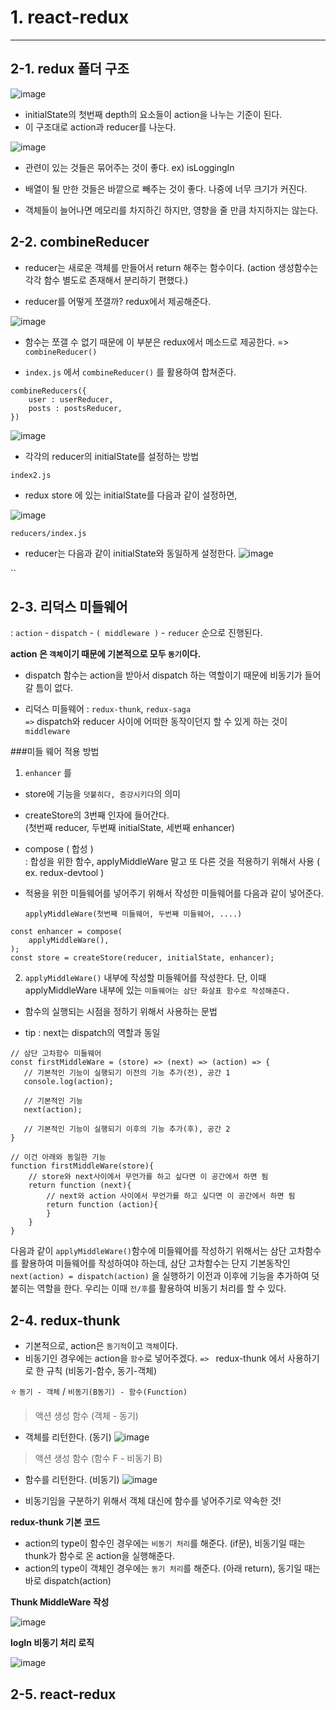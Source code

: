 # 1. react-redux

---

## 2-1. redux 폴더 구조

![image](https://user-images.githubusercontent.com/63600953/147469508-154d5ee6-7588-4f74-9b93-c85eed717e84.png)



* initialState의 첫번째 depth의 요소들이 action을 나누는 기준이 된다. 
* 이 구조대로 action과 reducer를 나눈다. 


![image](https://user-images.githubusercontent.com/63600953/147469973-95a41a0f-5269-4321-8e82-4f4aa558b50e.png)


* 관련이 있는 것들은 묶어주는 것이 좋다. ex) isLoggingIn
  
* 배열이 될 만한 것들은 바깥으로 빼주는 것이 좋다. 나중에 너무 크기가 커진다. 
* 객체들이 늘어나면 메모리를 차지하긴 하지만, 영향을 줄 만큼 차지하지는 않는다.

## 2-2. combineReducer

* reducer는 새로운 객체를 만들어서 return 해주는 함수이다. (action 생성함수는 각각 함수 별도로 존재해서 분리하기 편했다.)


* reducer를 어떻게 쪼갤까? redux에서 제공해준다. 

![image](https://user-images.githubusercontent.com/63600953/147471346-98a0550c-5f83-492a-83ce-7d98d3d3ee6a.png)

* 함수는 쪼갤 수 없기 때문에 이 부분은 redux에서 메소드로 제공한다. => `combineReducer()`


* `index.js` 에서 `combineReducer()` 를 활용하여 합쳐준다. 
```
combineReducers({
    user : userReducer, 
    posts : postsReducer,
})
```

![image](https://user-images.githubusercontent.com/63600953/147474757-046c8de0-0d5d-48f2-8b06-76aeb3d7674b.png)


* 각각의 reducer의 initialState를 설정하는 방법

`index2.js`
* redux store 에 있는 initialState를 다음과 같이 설정하면,

![image](https://user-images.githubusercontent.com/63600953/147542744-8870a74b-0524-48c5-ba79-75fbe4fda769.png)



`reducers/index.js`
* reducer는 다음과 같이 initialState와 동일하게 설정한다. 
![image](https://user-images.githubusercontent.com/63600953/147542911-6765d290-cd9b-4745-8e6f-38c01664c705.png)


``



## 2-3. 리덕스 미들웨어

: `action` - `dispatch` - `( middleware )` - `reducer` 순으로 진행된다.  

**action 은 `객체`이기 때문에 기본적으로 모두 `동기`이다.**


* dispatch 함수는 action을 받아서 dispatch 하는 역할이기 때문에 비동기가 들어갈 틈이 없다. 


* 리덕스 미들웨어 : `redux-thunk`, `redux-saga` <br>
`=>` dispatch와 reducer 사이에 어떠한 동작이던지 할 수 있게 하는 것이 `middleware`
  


###미들 웨어 적용 방법
1. `enhancer` 를 
* store에 기능을 `덧붙히다, 증강시키다`의 의미
* createStore의 3번째 인자에 들어간다. <br>
(첫번째 reducer, 두번째 initialState, 세번째 enhancer)
  

* compose ( 합성 ) <br>
  : 합성을 위한 함수, applyMiddleWare 말고 또 다른 것을 적용하기 위해서 사용 ( ex. redux-devtool )

  
* 적용을 위한 미들웨어를 넣어주기 위해서 작성한 미들웨어를 다음과 같이 넣어준다. <br>
  
  `applyMiddleWare(첫번째 미들웨어, 두번째 미들웨어, ....)` 
```
const enhancer = compose(
    applyMiddleWare(), 
); 
const store = createStore(reducer, initialState, enhancer); 
```

2. `applyMiddleWare()` 내부에 작성할 미들웨어를 작성한다.
단, 이때 applyMiddleWare 내부에 있는 `미들웨어는 삼단 화살표 함수로 작성해준다.`
* 함수의 실행되는 시점을 정하기 위해서 사용하는 문법

* tip : next는 dispatch의 역할과 동일

```
// 삼단 고차함수 미들웨어 
const firstMiddleWare = (store) => (next) => (action) => {
   // 기본적인 기능이 실행되기 이전의 기능 추가(전), 공간 1
   console.log(action); 
   
   // 기본적인 기능
   next(action);  
   
   // 기본적인 기능이 실행되기 이후의 기능 추가(후), 공간 2 
}

// 이건 아래와 동일한 기능
function firstMiddleWare(store){
    // store와 next사이에서 무언가를 하고 싶다면 이 공간에서 하면 됨
    return function (next){
        // next와 action 사이에서 무언가를 하고 싶다면 이 공간에서 하면 됨
        return function (action){
        }
    }
}

```

다음과 같이 `applyMiddleWare()`함수에 미들웨어를 작성하기 위해서는 삼단 고차함수를 활용하여 미들웨어를 작성하여야 하는데, 
삼단 고차함수는 단지 기본동작인 `next(action) = dispatch(action)` 을 실행하기 이전과 이후에 기능을 추가하여 덧붙히는 역할을 한다. 
우리는 이때 `전/후`를 활용하여 비동기 처리를 할 수 있다. 


## 2-4. redux-thunk 

* 기본적으로, action은 `동기적`이고 `객체`이다. 
* 비동기인 경우에는 action을 `함수`로 넣어주겠다. 
`=> ` redux-thunk 에서 사용하기로 한 규칙 (비동기-함수, 동기-객체) <br>
  
⭐ `동기 - 객체` / `비동기(B동기) - 함수(Function)`

> 액션 생성 함수 (객체 - 동기)

* 객체를 리턴한다. (동기)
![image](https://user-images.githubusercontent.com/63600953/147560140-1aba2702-26e3-4701-b230-4a09b63c8d7c.png)


> 액션 생성 함수 (함수 F - 비동기 B)


* 함수를 리턴한다. (비동기)
![image](https://user-images.githubusercontent.com/63600953/147560295-41bf5396-e7e2-475a-8bca-9a5477dccb49.png)


* 비동기임을 구분하기 위해서 객체 대신에 함수를 넣어주기로 약속한 것!


**redux-thunk 기본 코드**

* action의 type이 함수인 경우에는 `비동기 처리`를 해준다. (if문), 비동기일 때는 thunk가 함수로 온 action을 실행해준다. 
* action의 type이 객체인 경우에는 `동기 처리`를 해준다. (아래 return), 동기일 때는 바로 dispatch(action)


**Thunk MiddleWare 작성**

![image](https://user-images.githubusercontent.com/63600953/147561062-af82ac2a-0d28-4218-9538-c7adb08a5c99.png)

**logIn 비동기 처리 로직**

![image](https://user-images.githubusercontent.com/63600953/147562999-be4c0a2e-0ee6-408c-85f6-419a3d6f7770.png)

## 2-5. react-redux

